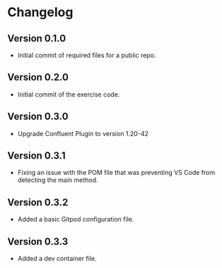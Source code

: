 # Changelog

## Version 0.1.0

* Initial commit of required files for a public repo.

## Version 0.2.0

* Initial commit of the exercise code.

## Version 0.3.0

* Upgrade Confluent Plugin to version 1.20-42

## Version 0.3.1

* Fixing an issue with the POM file that was preventing VS Code from detecting the main method.

## Version 0.3.2

* Added a basic Gitpod configuration file.

## Version 0.3.3

* Added a dev container file.